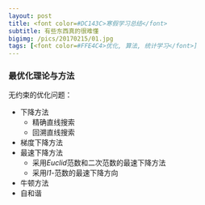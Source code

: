 ```yaml
---
layout: post
title: <font color=#DC143C>寒假学习总结</font>
subtitle: 有些东西真的很难懂
bigimg: /pics/20170215/01.jpg
tags: [<font color=#FFE4C4>优化, 算法, 统计学习</font>]
---
```


### 最优化理论与方法

无约束的优化问题：

* 下降方法
  + 精确直线搜索
  + 回溯直线搜索
* 梯度下降方法
* 最速下降方法
  + 采用*Euclid*范数和二次范数的最速下降方法
  + 采用*l1*-范数的最速下降方向
* 牛顿方法
* 自和谐
